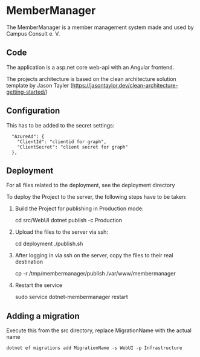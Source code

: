 # MemberManager

The MemberManager is a member management system made and used by Campus Consult e. V.


## Code
The application is a asp.net core web-api with an Angular frontend.

The projects architecture is based on the clean architecture solution template by Jason Tayler (https://jasontaylor.dev/clean-architecture-getting-started/)

## Configuration
This has to be added to the secret settings:
```
  "AzureAd": {
    "ClientId": "clientid for graph",
    "ClientSecret": "client secret for graph"
  },
```

## Deployment
For all files related to the deployment, see the deployment directory

To deploy the Project to the server, the following steps have to be taken:

1. Build the Project for publishing in Production mode:

    cd src/WebUI
    dotnet publish -c Production

2. Upload the files to the server via ssh:

    cd deployment
    ./publish.sh

3. After logging in via ssh on the server, copy the files to their real destination

    cp -r /tmp/membermanager/publish /var/www/membermanager

4. Restart the service

    sudo service dotnet-membermanager restart

## Adding a migration
Execute this from the src directory, replace MigrationName with the actual name

    dotnet ef migrations add MigrationName -s WebUI -p Infrastructure
